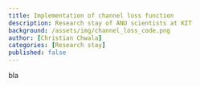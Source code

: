 ```yaml
---
title: Implementation of channel loss function
description: Research stay of ANU scientists at KIT
background: /assets/img/channel_loss_code.png
author: [Christian Chwala]
categories: [Research stay]
published: false
---
```


bla